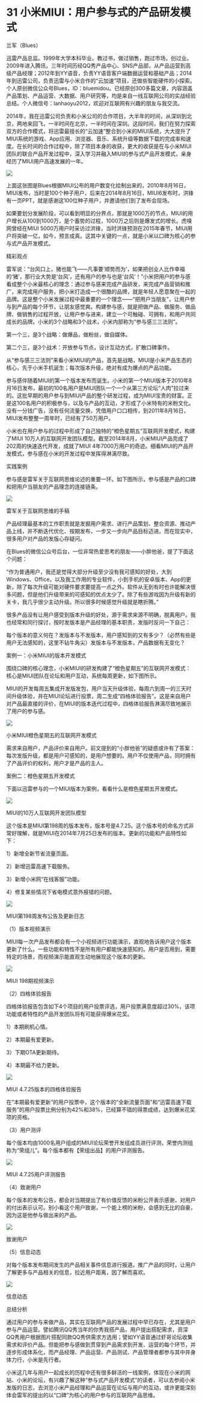 # 31 小米MIUI：用户参与式的产品研发模式

兰军（Blues）

迅雷产品总监。1999年大学本科毕业。教过书，做过销售，跑过市场，创过业。2009年进入腾讯，三年时间历经QQ秀产品中心、SNS产品部，从产品运营到高级产品经理；2012年到YY语音，负责YY语音客户端数据运营和基础产品；2014年到迅雷公司，负责迅雷与小米合作的“云加速”项目，还做些智能硬件的小探索。个人原创微信公众号Blues，ID：bluemidou。已经原创300多篇文章，内容涵盖产品策划、产品运营、大数据、用户研究等，均是来自一线互联网公司的实战经验总结。个人微信号：lanhaoyu2012，欢迎对互联网有兴趣的朋友与我交流。

2014年，我在迅雷公司负责和小米公司的合作项目，大半年的时间，从深圳到北京，两地来回飞，一半时间在北京，一半时间在深圳。这段时间，我们在努力探索双方的合作模式，将迅雷最擅长的“云加速”整合到小米的MIUI系统，大大提升了MIUI系统的游戏、App应用、浏览器、音乐、系统升级等数据下载的完成率和速度。在长时间的合作过程中，除了项目本身的收获，更大的收获是在与小米MIUI团队的联合产品开发过程中，深入学习并融入MIUI的参与式产品开发模式，亲身经历了MIUI用户高速发展的一年。

![](images/image01806_jpeg)

上面这张图是Blues根据MIUI公布的用户数变化绘制出来的，2010年8月16日，MIUI发布，当时是100个种子用户，后来在2014年8月16日，MIUI6发布时，洪锋有一页PPT，就是感谢这100位种子用户，并邀请他们到了发布会现场。

如果要划分发展阶段，可以看到明显的分界点，那就是1000万的节点，MIUI的用户增长从100到1000万，是个蓄势的过程，1000万之后则是爆发式的增长。虎嗅网曾经在MIUI 5000万用户时采访过洪锋，当时洪锋预测在2015年春节，MIUI用户将突破一亿，如今，预言成真。这其中关键的一点，就是小米以口碑为核心的参与式产品开发模式。

精彩观点

雷军说：“台风口上，猪也能飞——凡事要‘顺势而为’，如果把创业人比作幸福的‘猪’，那行业大势是‘台风’，还有用户的参与也是‘台风’！”小米把用户的参与感看成整个小米最核心的理念：通过参与感来完成产品研发，来完成产品营销和推广，来完成用户服务，把小米打造成一个很酷的品牌，就是年轻人愿意聚在一起的品牌。这是整个小米发展过程中最重要的一个理念——“把用户当朋友”，让用户参与到产品的每个环节，让朋友感觉爽。构建参与感，就是把做产品、做服务、做品牌、做销售的过程开放，让用户参与进来，建立一个可触碰、可拥有，和用户共同成长的品牌。小米的3个战略和3个战术，小米内部称为“参与感三三法则”。

第一个三，是3个战略：做爆品，做粉丝，做自媒体。

第二个三，是3个战术：开放参与节点，设计互动方式，扩散口碑事件。

从“参与感三三法则”来看小米MIUI的产品，首先是战略，MIUI是小米产品生态的核心，先于小米手机诞生；每次版本升级，绝对有成为爆点的产品功能。

参与感伴随着MIUI的第一个版本发布而诞生。小米的第一个MIUI版本于2010年8月16日发布，最初的100名用户是MIUI团队一个一个从第三方论坛“人肉”拉过来的。这批早期的用户参与到MIUI产品的整个研发过程，成为MIUI宝贵的财富。正是这100名用户的积极参与，以及与产品的互动，才形成了小米特有的米粉文化。没有一分钱广告，没有任何流量交换，凭借用户口口相传，到2011年8月16日，MIUI发布整整一周年时，已经有了50万用户。

小米也在用户参与的过程中形成了自己独特的“橙色星期五”互联网开发模式，构建了MIUI 10万人的互联网开发团队模型。截至2014年8月，小米MIUI产品完成了202周的快速迭代开发，成就了MIUI 4年7000万用户的奇迹。细看MIUI的产品开发模式，参与感在小米的开发过程中发挥得淋漓尽致。

实践案例

参与感是雷军关于互联网思维论述的重要一环。如下图所示，参与感是产品的口碑和把用户当朋友的产品理念的连接链条。

![](images/image01807_jpeg)

雷军关于互联网思维的手稿

产品经理最基本的工作职责就是发掘用户需求、进行产品策划、整合资源、推动产品上线，并不断迭代优化、按期发布，一步又一步向产品目标迈进。而在现实中，很多用户对产品的发版心存疑问。

在Blues的微信公众号后台，一位非常热爱思考的朋友——小胖他爸，提了下面这个问题：

“作为普通用户，我还是觉得大部分升级至少没有我可感知的好处，大到Windows、Office，以及我工作用的专业软件，小到手机的安卓版本、App的更新，除了每次升级可能对硬件要求要提高一点之外。软件从无到有时也许能解决很多问题，但是他们升级带来的可感知的优点太少了。除了有些游戏因为升级有新的关卡，我几乎很少主动升级。所以很多时候感觉升级就是瞎折腾。”

很多产品没有让用户感受到版本升级的好处，源于需求来源不明确，脱离用户。我也经常和同行探讨，按时发版本是产品经理的基本职责，发版时反问一下自己：

每个版本的意义何在？发版本与不发版本，用户感知到的又有多少？（必然有些是用户无法感知的，这里不钻牛角尖）发版本与不发版本，产品数据有无变化？

案例一：小米MIUI的版本开发模式

围绕口碑的核心理念，小米MIUI的研发构建了“橙色星期五”的互联网开发模式：核心是MIUI团队在论坛和用户互动，系统每周更新，如下图所示。

MIUI的开发每周五集成开发版发包，用户当天升级体验，每周六到周一的三天时间升级体验，并在MIUI论坛进行投票，周二生成“四格体验报告”。这是来自用户对产品最直接的评价，在MIUI的版本迭代过程中，四格体验报告淋漓尽致地展示了用户的参与感。

![](images/image01808_jpeg)

小米MIUI橙色星期五的互联网开发模式

需求来自用户，产品评价来自用户。前文提到的“小胖他爸”的疑惑或许有了答案：每次发版升级，都是用户可感知的，是用户想要的。用户不仅使用产品，同时拥有了产品评价的权利，用户才是产品的主人。

案例二：橙色星期五开发模式

下面以迅雷参与的一个MIUI版本为案例，看看什么是橙色星期五开发模式。

![](images/image01809_jpeg)

MIUI的10万人互联网开发团队模型

这个版本是MIUI第198周的版本发布，版本号是4.7.25。这个版本号的命名方式非常好理解，就是MIUI在2014年7月25日发布的版本。更新的功能和产品特性如下：

1）新增全新节省流量页面。

2）新增迅雷高速下载服务。

3）新增小米网“在线客服”功能。

4）修复某些情况下省电模式意外报错的问题。

![](images/image01810_jpeg)

MIUI第198周发布公告及更新日志

（1）版本视频演示

MIUI每一次产品发布都会有一个小视频进行功能演示，直观地告诉用户这个版本更新了什么。一些功能和特性不是所有用户都能快速感知的。用户是否用到，需要特定的场景，而视频演示能直观生动地展现这个版本的更新。

![](images/image01811_jpeg)

MIUI 198期视频演示

（2）四格体验报告

四格体验报告包含如下4个项目的用户投票评选，用户投票满意度超过30%，该项功能或者特性的产品开发团队将有可能获得爆米花奖。

1）本期刷机心情。

2）本期最有爱更新。

3）下期OTA更新期待。

4）本期最不给力更新。

![](images/image01812_jpeg)

MIUI 4.7.25版本的四格体验报告

在“本期最有爱更新”的用户投票中，这个版本的“全新流量页面”和“迅雷高速下载服务”的用户投票比例分别为42%和38%，已经算不错的得票成绩，达到爆米花奖项的资格。

（3）用户测评

每个版本均由1000名用户组成的MIUI论坛荣誉开发组成员进行评测，荣誉内测组称为“荣组儿”。每个版本都有【荣组出品】的用户评测报告。

![](images/image01813_jpeg)

MIUI 4.7.25用户评测报告

（4）致谢用户

每个版本的发布公告，都会对当期提出了有价值反馈的米粉公开表示感谢，对用户的付出表示认可。别小看这个用户致谢，一个能上榜的米粉，会感到无比的自豪，因为这是他参与做出来的产品。

![](images/image01814_jpeg)

致谢用户

（5）信息动态

对每个版本发布期间发生的产品相关事件信息进行报道。推广产品的同时，让用户了解更多与产品相关的信息，拉近用户距离，因了解而喜欢。

![](images/image01815_jpeg)

信息动态

总结分析

通过用户的参与来做产品，其实在互联网产品的发展过程中早已存在，尤其是用户参与产品运营。譬如腾讯QQ秀当年的你秀我搭产品，用户提出搭配需求，资深QQ秀用户根据图片搭配同款QQ秀供需求方选用；譬如YY语音通过虾哥论坛收集需求和评价产品。但能把参与感做到贯穿到产品需求到开发、运营的每个环节，并逐步形成体系化，而产品经理、产品运营、产品测试、产品管理者都参与其中并身体力行，小米是先行者。

小米这几年与用户一起成长的历程中还有很多鲜活的一线案例，体现在小米的网站、小米的论坛，有兴趣了解这种“参与式产品开发模式”的读者，可以去参阅小米发版的日志，去浏览小米产品经理和产品运营在论坛与用户的互动，或许更能深刻体会雷军的提出的以“口碑”为核心的用户参与的互联网产品思维。
